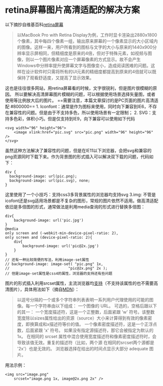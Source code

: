 # retina屏幕图片高清适配的解决方案

以下摘抄自维基百科[retina屏幕](https://zh.wikipedia.org/wiki/Retina%E6%98%BE%E7%A4%BA%E5%B1%8F)

>以MacBook Pro with Retina Display为例，工作时显卡渲染出2880x1800个像素，其中每四个像素一组，输出原来屏幕的一个像素显示的大小区域内的图像。这样一来，用户所看到的图标与文字的大小与原来的1440x900分辨率显示屏相同，但精细度是原来的4倍，但对于特殊元素，如视频与图像，则以一个图片像素对应一个屏幕像素的方式显示。故不会产生Windows中分辨率提升使屏幕文字与图像变小，造成阅读困难的问题。这样在设计软件时只需将所有的UI元素的精细度都提高到原来的4倍就可以既保持了观看舒适度，又提高了显示效果。

这也是往往很多网站，用retina屏幕看的时候，文字很锐利，但是图片很模糊的原因。
所以要解决高清屏幕图片模糊的问题，可以根据使用场景选择矢量图，或者使用等比例放大后的图片。
==需要注意，本篇文章探讨的是PC页面的图片高清适配 #800000==
	1. Iconfont：通常是作为图标来使用，同时向下兼容到IE6，不存在兼容性的问题。但是由于不支持多色，所以使用场景有一定限制；
	2. SVG：支持多色彩，体积小巧。但是仅支持到IE9，向下兼容可以使用如下代码
```
<svg width="96" height="96">
	<image xlink:href="pic.svg" src="pic.png" width="96" height="96" />
</svg>
```
虽然这种方法解决了兼容性的问题，但是在IE11以下浏览器，会把svg和兼容的png资源同时下载下来。作为背景图的形式插入可以解决双下载的问题，代码如下：
```
div {
  background-image: url(pic.png);
  background-image: url(pic.svg), none;
}
```
这里使用了一个小技巧：支持css3多背景属性的浏览器均支持svg
	3.img: 不管是icofont还是svg适用场景都是不复杂的图形，常规的图片依然不适用。做高清适配依旧是多倍图的形式，通常做法是利用media查询的形式进行替换多倍图：
```
div{
	background-image: url('pic.jpg')
}
@media
only screen and (-webkit-min-device-pixel-ratio: 2),
only screen and (device-pixel-ratio: 2){
	div{
		background-image: url('pic@2x.jpg')
	}
}
// 还有一种比较简便的写法，利用image-set属性
// background-image: image-set( "pic.png" 1x,
//                           "pic@2x.png" 2x );
// 但是image-set属性是css4的属性，浏览器的支持还有些问题
```
图片的形式插入利用srcset属性，主流浏览器均[支持](http://caniuse.com/#search=srcset)（不支持该属性的也不需要高清图片），具体用法如下（摘自[MDN](https://developer.mozilla.org/zh-CN/docs/Web/HTML/Element/img)）：
>以逗号分隔的一个或多个字符串列表表明一系列用户代理使用的可能的图像。每一个字符串由以下组成：
一个图像的 URL。
可选的，空格后跟以下的其一：
一个宽度描述符，这是一个正整数，后面紧跟 'w' 符号。该整数宽度除以sizes属性给出的资源（source）大小来计算得到有效的像素密度，即换算成和x描述符等价的值。
一个像素密度描述符，这是一个正浮点数，后面紧跟 'x' 符号。
如果没有指定源描述符，那它会被指定为默认的 1x。
在相同的 srcset 属性中混合使用宽度描述符和像素密度描述符时，会导致该值无效。重复的描述符（比如，两个源 在相同的srcset两个源都是 '2x'）也是无效的。
浏览器选择在给出的时间点显示大部分 adequate 图片。

用法示例：
```
<img src="image.png"
	srcset="image.png 1x, image@2x.png 2x" />
```



		
		
